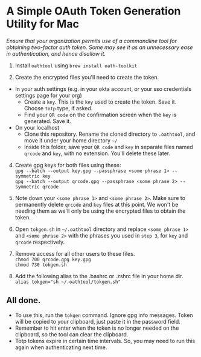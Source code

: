 # A Simple OAuth Token Generation Utility for Mac

_Ensure that your organization permits use of a commandline tool for obtaining two-factor auth token. Some may see it as an unnecessary ease in authentication, and hence disallow it._
1. Install `oathtool` using 
```brew install oath-toolkit```


2. Create the encrypted files you'll need to create the token.
- In your auth settings (e.g. in your okta account, or your sso credentials settings page for your org)
  - Create a `key`. This is the `key` used to create the token. Save it. Choose `totp` type, if asked.
  - Find your `QR code` on the confirmation screen when the `key` is generated. Save it.
- On your localhost
  - Clone this repository. Rename the cloned directory to `.oathtool`, and move it under your home directory `~/` 
  - Inside this folder, save your `QR code` and `key` in separate files named `qrcode` and `key`, with no extension. You'll delete these later.  
4. Create gpg keys for both files using these: \
```gpg --batch --output key.gpg --passphrase <some phrase 1> --symmetric key``` \
```gpg --batch --output qrcode.gpg --passphrase <some phrase 2> --symmetric qrcode```


4. Note down your `<some phrase 1>` and `<some phrase 2>`. Make sure to permanently delete `qrcode` and `key` files at this point. We won't be needing them as we'll only be using the encrypted files to obtain the token.
 

5. Open `tokgen.sh` in `~/.oathtool` directory and replace `<some phrase 1>` and `<some phrase 2>` with the phrases you used in `step 3`, for `key` and `qrcode` respectively.


6. Remove access for all other users to these files. \
```chmod 700 qrcode.gpg key.gpg``` \
```chmod 730 tokgen.sh```


7. Add the following alias to the .bashrc or .zshrc file in your home dir. \
  ```alias tokgen="sh ~/.oathtool/tokgen.sh"```

## All done.
- To use this, run the `tokgen` command. Ignore gpg info messages. Token will be copied to your clipboard, just paste it in the password field. 
- Remember to hit enter when the token is no longer needed on the clipboard, so the tool can clear the clipboard. 
- Totp tokens expire in certain time intervals. So, you may need to run this again when authenticating next time. 
